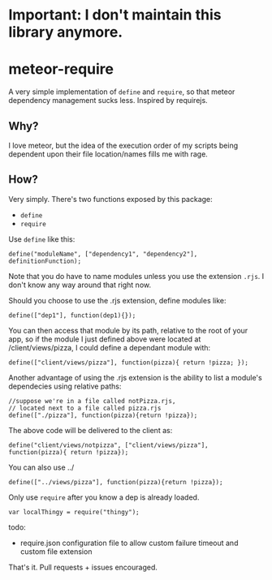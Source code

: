 # Important: I don't maintain this library anymore.


meteor-require
==============

A very simple implementation of `define` and `require`, so that meteor dependency management sucks less.
Inspired by requirejs.

## Why?
I love meteor, but the idea of the execution order of my scripts being dependent upon their file location/names fills me with rage.

## How?
Very simply. There's two functions exposed by this package:
* `define`
* `require`

Use `define` like this:
```
define("moduleName", ["dependency1", "dependency2"], definitionFunction);
```
  
Note that you do have to name modules unless you use the extension `.rjs`. I don't know any way around that right now.

Should you choose to use the .rjs extension, define modules like:

```
define(["dep1"], function(dep1){});
```
You can then access that module by its path, relative to the root of your app,
so if the module I just defined above were located at /client/views/pizza, I could
define a dependant module with:
```
define(["client/views/pizza"], function(pizza){ return !pizza; });
```

Another advantage of using the .rjs extension is the ability to list a module's dependecies using relative paths:

```
//suppose we're in a file called notPizza.rjs,
// located next to a file called pizza.rjs
define(["./pizza"], function(pizza){return !pizza});
```
The above code will be delivered to the client as:
```
define("client/views/notpizza", ["client/views/pizza"], function(pizza){ return !pizza});
```

You can also use ../

```
define(["../views/pizza"], function(pizza){return !pizza});
```


Only use `require` after you know a dep is already loaded.
```
var localThingy = require("thingy");
```

todo:
* require.json configuration file to allow custom failure timeout and custom file extension

That's it. Pull requests + issues encouraged. 
